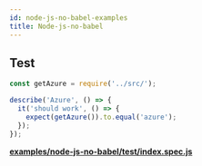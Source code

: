 ```yaml
---
id: node-js-no-babel-examples
title: Node-js-no-babel
---
```


## Test

```javascript
const getAzure = require('../src/');

describe('Azure', () => {
  it('should work', () => {
    expect(getAzure()).to.equal('azure');
  });
});
```

**[examples/node-js-no-babel/test/index.spec.js](https://github.com/qlik-oss/after-work.js/tree/master/examples/node-js-no-babel/test/index.spec.js)**

